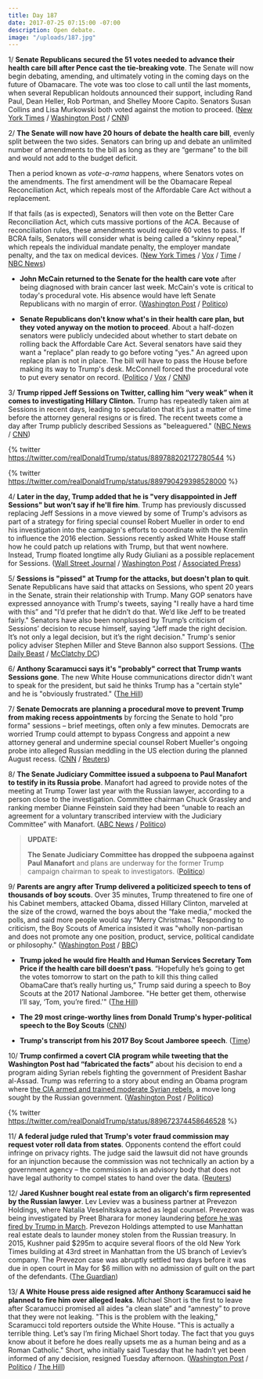 ```yaml
---
title: Day 187
date: 2017-07-25 07:15:00 -07:00
description: Open debate.
image: "/uploads/187.jpg"
---
```


1/ **Senate Republicans secured the 51 votes needed to advance their health care bill after Pence cast the tie-breaking vote**. The Senate will now begin debating, amending, and ultimately voting in the coming days on the future of Obamacare. The vote was too close to call until the last moments, when several Republican holdouts announced their support, including Rand Paul, Dean Heller, Rob Portman, and Shelley Moore Capito. Senators Susan Collins and Lisa Murkowski both voted against the motion to proceed. ([New York Times](https://www.nytimes.com/2017/07/25/us/politics/senate-health-care.html) / [Washington Post](https://www.washingtonpost.com/powerpost/gop-leaders-press-ahead-with-health-care-vote-in-hopes-of-sustaining-repeal-effort/2017/07/25/2525470c-7126-11e7-8839-ec48ec4cae25_story.html) / [CNN](http://www.cnn.com/2017/07/25/politics/senate-health-care-vote/index.html))

2/ **The Senate will now have 20 hours of debate the health care bill**, evenly split between the two sides. Senators can bring up and debate an unlimited number of amendments to the bill as long as they are “germane” to the bill and would not add to the budget deficit.

Then a period known as *vote-a-rama* happens, where Senators votes on the amendments. The first amendment will be the Obamacare Repeal Reconciliation Act, which repeals most of the Affordable Care Act without a replacement.

If that fails (as is expected), Senators will then vote on the Better Care Reconciliation Act, which cuts massive portions of the ACA. Because of reconciliation rules, these amendments would require 60 votes to pass. If BCRA fails, Senators will consider what is being called a “skinny repeal,” which repeals the individual mandate penalty, the employer mandate penalty, and the tax on medical devices. ([New York Times](https://www.nytimes.com/2017/07/25/upshot/watching-c-span-heres-how-to-follow-the-senate-health-care-debate.html) / [Vox](https://www.vox.com/policy-and-politics/2017/7/24/16019984/obamacare-repeal-republican-flow-chart) / [Time](http://time.com/4872721/health-care-vote-senate-process/) / [NBC News](http://www.nbcnews.com/politics/congress/senate-sets-sights-skinny-repeal-obamacare-tuesday-s-voting-n786296))

* **John McCain returned to the Senate for the health care vote** after being diagnosed with brain cancer last week. McCain's vote is critical to today's procedural vote. His absence would have left Senate Republicans with no margin of error. ([Washington Post](https://www.washingtonpost.com/powerpost/gop-leaders-press-ahead-with-health-care-vote-in-hopes-of-sustaining-repeal-effort/2017/07/25/2525470c-7126-11e7-8839-ec48ec4cae25_story.html) / [Politico](http://www.politico.com/story/2017/07/24/mccain-obamacare-repeal-republicans-240906))

* **Senate Republicans don't know what's in their health care plan, but they voted anyway on the motion to proceed**. About a half-dozen senators were publicly undecided about whether to start debate on rolling back the Affordable Care Act. Several senators have said they want a "replace" plan ready to go before voting "yes." An agreed upon replace plan is not in place. The bill will have to pass the House before making its way to Trump's desk. McConnell forced the procedural vote to put every senator on record. ([Politico](http://www.politico.com/story/2017/07/25/obamacare-repeal-vote-senate-republicans-240926) / [Vox](https://www.vox.com/policy-and-politics/2017/7/25/16022564/senate-health-care-bill-vote-really-coming) / [CNN](http://www.cnn.com/2017/07/25/politics/senate-poised-to-vote-today-on-health-care/index.html))

3/ **Trump ripped Jeff Sessions on Twitter, calling him “very weak” when it comes to investigating Hillary Clinton.** Trump has repeatedly taken aim at Sessions in recent days, leading to speculation that it’s just a matter of time before the attorney general resigns or is fired. The recent tweets come a day after Trump publicly described Sessions as "beleaguered." ([NBC News](http://www.nbcnews.com/politics/donald-trump/trump-rips-jeff-sessions-being-very-weak-clinton-leakers-n786211) / [CNN](http://www.cnn.com/2017/07/25/politics/donald-trump-jeff-sessions-hillary-clinton/index.html))

{% twitter https://twitter.com/realDonaldTrump/status/889788202172780544 %}

{% twitter https://twitter.com/realDonaldTrump/status/889790429398528000 %}

4/ **Later in the day, Trump added that he is "very disappointed in Jeff Sessions" but won’t say if he'll fire him**. Trump has previously discussed replacing Jeff Sessions in a move viewed by some of Trump's advisors as part of a strategy for firing special counsel Robert Mueller in order to end his investigation into the campaign's efforts to coordinate with the Kremlin to influence the 2016 election. Sessions recently asked White House staff how he could patch up relations with Trump, but that went nowhere. Instead, Trump floated longtime ally Rudy Giuliani as a possible replacement for Sessions. ([Wall Street Journal](https://www.wsj.com/articles/trump-wont-say-if-he-will-fire-attorney-general-sessions-1501010025) / [Washington Post](https://www.washingtonpost.com/world/national-security/trump-leaves-sessions-twisting-in-the-wind-while-berating-him-publicly/2017/07/24/ce3bf142-708b-11e7-9eac-d56bd5568db8_story.html) / [Associated Press](https://www.apnews.com/966ae4f389064b2b90d84b03d260730e/AP-sources:-Trump-speaks-to-advisers-about-firing-Sessions))

5/ **Sessions is "pissed" at Trump for the attacks, but doesn't plan to quit**. Senate Republicans have said that attacks on Sessions, who spent 20 years in the Senate, strain their relationship with Trump. Many GOP senators have expressed annoyance with Trump's tweets, saying "I really have a hard time with this” and "I’d prefer that he didn’t do that. We’d like Jeff to be treated fairly." Senators have also been nonplussed by Trump’s criticism of Sessions’ decision to recuse himself, saying “Jeff made the right decision. It’s not only a legal decision, but it’s the right decision." Trump's senior policy adviser Stephen Miller and Steve Bannon also support Sessions. ([The Daily Beast](http://www.thedailybeast.com/jeff-sessions-is-growing-pissed-at-trump-his-allies-say-and-he-doesnt-plan-to-quit) / [McClatchy DC](http://www.mcclatchydc.com/news/politics-government/congress/article163424468.html))

6/ **Anthony Scaramucci says it's "probably" correct that Trump wants Sessions gone**. The new White House communications director didn't want to speak for the president, but said he thinks Trump has a "certain style" and he is "obviously frustrated." ([The Hill](http://thehill.com/homenews/administration/343586-scaramucci-says-its-probably-correct-trump-wants-sessions-gone))

7/ **Senate Democrats are planning a procedural move to prevent Trump from making recess appointments** by forcing the Senate to hold "pro forma" sessions – brief meetings, often only a few minutes. Democrats are worried Trump could attempt to bypass Congress and appoint a new attorney general and undermine special counsel Robert Mueller's ongoing probe into alleged Russian meddling in the US election during the planned August recess. ([CNN](http://www.cnn.com/2017/07/25/politics/trump-recess-appointments/) / [Reuters](https://www.reuters.com/article/us-usa-trump-sessions-schumer-idUSKBN1AA25P))

8/ **The Senate Judiciary Committee issued a subpoena to Paul Manafort to testify in its Russia probe**. Manafort had agreed to provide notes of the meeting at Trump Tower last year with the Russian lawyer, according to a person close to the investigation. Committee chairman Chuck Grassley and ranking member Dianne Feinstein said they had been “unable to reach an agreement for a voluntary transcribed interview with the Judiciary Committee” with Manafort. ([ABC News](http://abcnews.go.com/Politics/senate-committee-issues-subpoena-paul-manafort-hearing/story?id=48834903) / [Politico](http://www.politico.com/story/2017/07/25/manafort-to-answer-questions-share-notes-with-senate-investigators-240924))

> **UPDATE:**
>
> **The Senate Judiciary Committee has dropped the subpoena against Paul Manafort** and plans are underway for the former Trump campaign chairman to speak to investigators. ([Politico](http://www.politico.com/story/2017/07/25/manafort-to-answer-questions-share-notes-with-senate-investigators-240924))

9/ **Parents are angry after Trump delivered a politicized speech to tens of thousands of boy scouts**. Over 35 minutes, Trump threatened to fire one of his Cabinet members, attacked Obama, dissed Hillary Clinton, marveled at the size of the crowd, warned the boys about the “fake media,” mocked the polls, and said more people would say “Merry Christmas." Responding to criticism, the Boy Scouts of America insisted it was "wholly non-partisan and does not promote any one position, product, service, political candidate or philosophy." ([Washington Post](https://www.washingtonpost.com/politics/from-fake-media-to-clinton-trump-brings-political-attacks-to-the-scout-jamboree/2017/07/24/a77fca64-70c8-11e7-8839-ec48ec4cae25_story.html?utm_term=.e0b908390ab2) / [BBC](http://www.bbc.com/news/world-us-canada-40715185))

* **Trump joked he would fire Health and Human Services Secretary Tom Price if the health care bill doesn't pass**. “Hopefully he’s going to get the votes tomorrow to start on the path to kill this thing called ObamaCare that’s really hurting us,” Trump said during a speech to Boy Scouts at the 2017 National Jamboree. "He better get them, otherwise I’ll say, ‘Tom, you’re fired.'" ([The Hill](http://thehill.com/homenews/administration/343533-trump-jokes-about-firing-price-if-healthcare-legislation-doesnt-pass))

* **The 29 most cringe-worthy lines from Donald Trump's hyper-political speech to the Boy Scouts** ([CNN](http://www.cnn.com/2017/07/25/politics/donald-trump-boy-scouts-speech/index.html))

* **Trump's transcript from his 2017 Boy Scout Jamboree speech**. ([Time](http://time.com/4872118/trump-boy-scout-jamboree-speech-transcript/))

10/ **Trump confirmed a covert CIA program while tweeting that the Washington Post had “fabricated the facts”** about his decision to end a program aiding Syrian rebels fighting the government of President Bashar al-Assad. Trump was referring to a story about ending an Obama program where [the CIA armed and trained moderate Syrian rebels](https://whatthefuckjusthappenedtoday.com/2017/07/20/day-182/#13-trump-ended-a-covert-cia-program), a move long sought by the Russian government. ([Washington Post](https://www.washingtonpost.com/news/morning-mix/wp/2017/07/25/trump-blasts-fabricated-syria-story-appears-to-confirm-covert-cia-program/) / [Politico](http://www.politico.com/story/2017/07/21/tony-thomas-syria-secret-program-cia-240818))

{% twitter https://twitter.com/realDonaldTrump/status/889672374458646528 %}

11/ **A federal judge ruled that Trump's voter fraud commission may request voter roll data from states**. Opponents contend the effort could infringe on privacy rights. The judge said the lawsuit did not have grounds for an injunction because the commission was not technically an action by a government agency – the commission is an advisory body that does not have legal authority to compel states to hand over the data. ([Reuters](https://www.reuters.com/article/us-usa-trump-vote-idUSKBN1A92HX))

12/ **Jared Kushner bought real estate from an oligarch's firm represented by the Russian lawyer**. Lev Leviev was a business partner at Prevezon Holdings, where Natalia Veselnitskaya acted as legal counsel. Prevezon was being investigated by Preet Bharara for money laundering [before he was fired by Trump in March](https://whatthefuckjusthappenedtoday.com/2017/03/12/Day-52/#5-us-attorney-bharara-was-fired-afte). Prevezon Holdings attempted to use Manhattan real estate deals to launder money stolen from the Russian treasury. In 2015, Kushner paid $295m to acquire several floors of the old New York Times building at 43rd street in Manhattan from the US branch of Leviev’s company. The Prevezon case was abruptly settled two days before it was due in open court in May for $6 million with no admission of guilt on the part of the defendants. ([The Guardian](https://www.theguardian.com/us-news/2017/jul/24/jared-kushner-new-york-russia-money-laundering))

13/ **A White House press aide resigned after Anthony Scaramucci said he planned to fire him over alleged leaks**. Michael Short is the first to leave after Scaramucci promised all aides “a clean slate” and “amnesty” to prove that they were not leaking. "This is the problem with the leaking," Scaramucci told reporters outside the White House. "This is actually a terrible thing. Let’s say I’m firing Michael Short today. The fact that you guys know about it before he does really upsets me as a human being and as a Roman Catholic." Short, who initially said Tuesday that he hadn’t yet been informed of any decision, resigned Tuesday afternoon. ([Washington Post](https://www.washingtonpost.com/news/post-politics/wp/2017/07/25/white-house-purge-im-going-to-fire-everybody-says-scaramucci/) / [Politico](http://www.politico.com/story/2017/07/25/anthony-scaramucci-changes-white-house-communications-office-240928) / [The Hill](http://thehill.com/blogs/blog-briefing-room/news-other-administration/343648-white-house-press-aide-resigns-amid))